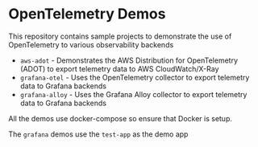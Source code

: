 # OpenTelemetry Demos

This repository contains sample projects to demonstrate the use of OpenTelemetry to various observability backends

- `aws-adot` - Demonstrates the AWS Distribution for OpenTelemetry (ADOT) to export telemetry data to AWS CloudWatch/X-Ray
- `grafana-otel` - Uses the OpenTelemetry collector to export telemetry data to Grafana backends
- `grafana-alloy` - Uses the Grafana Alloy collector to export telemetry data to Grafana backends

All the demos use docker-compose so ensure that Docker is setup.

The `grafana` demos use the `test-app` as the demo app
